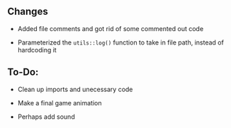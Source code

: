 ## Changes

* Added file comments and got rid of some commented out code

* Parameterized the `utils::log()` function to take in file path, instead of hardcoding it

## To-Do:

* Clean up imports and unecessary code

* Make a final game animation

* Perhaps add sound
